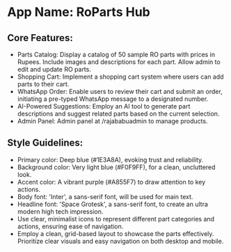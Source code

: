 # **App Name**: RoParts Hub

## Core Features:

- Parts Catalog: Display a catalog of 50 sample RO parts with prices in Rupees. Include images and descriptions for each part. Allow admin to edit and update RO parts.
- Shopping Cart: Implement a shopping cart system where users can add parts to their cart.
- WhatsApp Order: Enable users to review their cart and submit an order, initiating a pre-typed WhatsApp message to a designated number.
- AI-Powered Suggestions: Employ an AI tool to generate part descriptions and suggest related parts based on the current selection.
- Admin Panel: Admin panel at /rajababuadmin to manage products.

## Style Guidelines:

- Primary color: Deep blue (#1E3A8A), evoking trust and reliability.
- Background color: Very light blue (#F0F9FF), for a clean, uncluttered look.
- Accent color: A vibrant purple (#A855F7) to draw attention to key actions.
- Body font: 'Inter', a sans-serif font, will be used for main text.
- Headline font: 'Space Grotesk', a sans-serif font, to create an ultra modern high tech impression.
- Use clear, minimalist icons to represent different part categories and actions, ensuring ease of navigation.
- Employ a clean, grid-based layout to showcase the parts effectively. Prioritize clear visuals and easy navigation on both desktop and mobile.